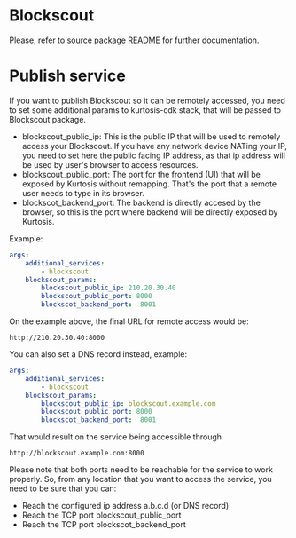 # Blockscout
Please, refer to [source package README](https://github.com/xavier-romero/kurtosis-blockscout/blob/main/README.md) for further documentation.

# Publish service
If you want to publish Blockscout so it can be remotely accessed, you need to set some additional params to kurtosis-cdk stack, that will be passed to Blockscout package.


- blockscout_public_ip: This is the public IP that will be used to remotely access your Blockscout. If you have any network device NATing your IP, you need to set here the public facing IP address, as that ip address will be used by user's browser to access resources.
- blockscout_public_port: The port for the frontend (UI) that will be exposed by Kurtosis without remapping. That's the port that a remote user needs to type in its browser. 
- blockscot_backend_port: The backend is directly accesed by the browser, so this is the port where backend will be directly exposed by Kurtosis.

Example:
```yaml
args:
    additional_services:
        - blockscout
    blockscout_params:
        blockscout_public_ip: 210.20.30.40
        blockscout_public_port: 8000
        blockscot_backend_port:  8001
```


On the example above, the final URL for remote access would be:

    http://210.20.30.40:8000

You can also set a DNS record instead, example:
```yaml
args:
    additional_services:
        - blockscout
    blockscout_params:
        blockscout_public_ip: blockscout.example.com
        blockscout_public_port: 8000
        blockscot_backend_port:  8001
```

That would result on the service being accessible through

    http://blockscout.example.com:8000


Please note that both ports need to be reachable for the service to work properly. So, from any location that you want to access the service, you need to be sure that you can:
- Reach the configured ip address a.b.c.d (or DNS record)
- Reach the TCP port blockscout_public_port
- Reach the TCP port blockscot_backend_port
